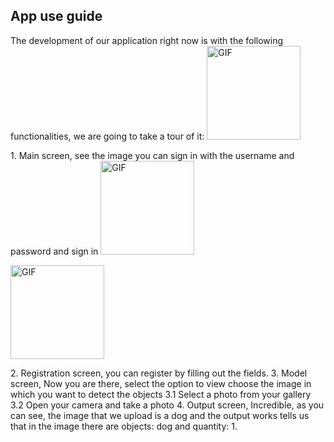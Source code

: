 ## App use guide
The development of our application right now is with the following functionalities, we are going to take a tour of it:
<img  alt="GIF" width="150"  src="https://github.com/Seed-Tech/what_do_i_see/blob/main/assets_for_readme/Homescreen.jpeg"/>
</p> 
1. Main screen, see the image you can sign in with the username and password and sign in
<img alt="GIF" width="150"  src="https://github.com/Seed-Tech/what_do_i_see/blob/main/assets_for_readme/Modelscreen.jpeg"/>
</p>
<img  alt="GIF" width="150"  src="https://github.com/Seed-Tech/what_do_i_see/blob/main/assets_for_readme/Output.jpeg"/>
</p>
2. Registration screen, you can register by filling out the fields.
3. Model screen, Now you are there, select the option to view choose the image in which you want to detect the objects
3.1 Select a photo from your gallery
3.2 Open your camera and take a photo
4. Output screen, Incredible, as you can see, the image that we upload is a dog and the output works tells us that in the image there are objects: dog and quantity: 1.

